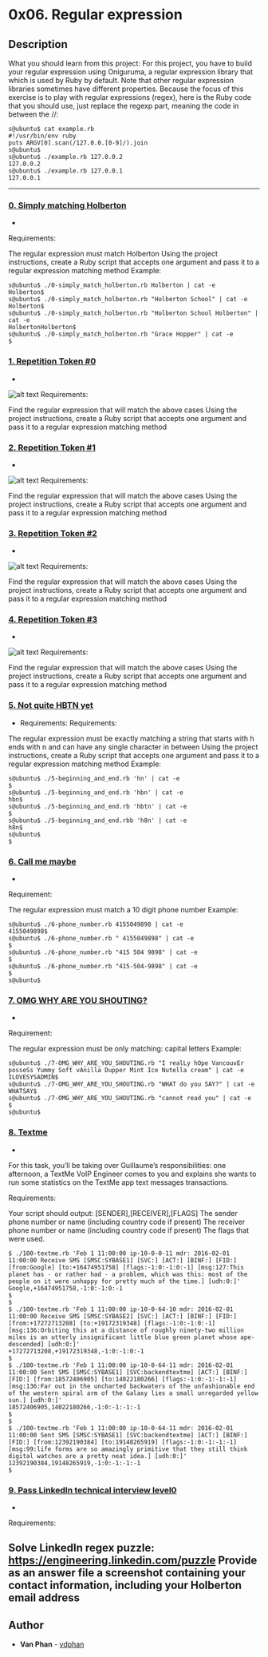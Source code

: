 # 0x06. Regular expression

## Description
What you should learn from this project:
For this project, you have to build your regular expression using Oniguruma, a regular expression library that which is used by Ruby by default. Note that other regular expression libraries sometimes have different properties.
Because the focus of this exercise is to play with regular expressions (regex), here is the Ruby code that you should use, just replace the regexp part, meaning the code in between the //:

```
s@ubuntu$ cat example.rb
#!/usr/bin/env ruby
puts ARGV[0].scan(/127.0.0.[0-9]/).join
s@ubuntu$
s@ubuntu$ ./example.rb 127.0.0.2
127.0.0.2
s@ubuntu$ ./example.rb 127.0.0.1
127.0.0.1
```
---

### [0. Simply matching Holberton](./0-simply_match_holberton.rb)
* 
Requirements:

The regular expression must match Holberton
Using the project instructions, create a Ruby script that accepts one argument and pass it to a regular expression matching method
Example:
```
s@ubuntu$ ./0-simply_match_holberton.rb Holberton | cat -e
Holberton$
s@ubuntu$ ./0-simply_match_holberton.rb "Holberton School" | cat -e
Holberton$
s@ubuntu$ ./0-simply_match_holberton.rb "Holberton School Holberton" | cat -e
HolbertonHolberton$
s@ubuntu$ ./0-simply_match_holberton.rb "Grace Hopper" | cat -e
$

```

### [1. Repetition Token #0](./1-repetition_token_0.rb)
* 
![alt text](https://s3.amazonaws.com/intranet-projects-files/holbertonschool-sysadmin_devops/78/repetition-token-0.png)
Requirements:

Find the regular expression that will match the above cases
Using the project instructions, create a Ruby script that accepts one argument and pass it to a regular expression matching method

### [2. Repetition Token #1](./2-repetition_token_1.rb)
*
![alt text](https://s3.amazonaws.com/intranet-projects-files/holbertonschool-sysadmin_devops/78/repetition-token-1.png)
Requirements:

Find the regular expression that will match the above cases
Using the project instructions, create a Ruby script that accepts one argument and pass it to a regular expression matching method

### [3. Repetition Token #2](./3-repetition_token_2.rb)
* 
![alt text](https://s3.amazonaws.com/intranet-projects-files/holbertonschool-sysadmin_devops/78/repetition-token-2.png)
Requirements:

Find the regular expression that will match the above cases
Using the project instructions, create a Ruby script that accepts one argument and pass it to a regular expression matching method

### [4. Repetition Token #3](./4-repetition_token_3.rb)
* 
![alt text](https://s3.amazonaws.com/intranet-projects-files/holbertonschool-sysadmin_devops/78/repetition-token-3.png)
Requirements:

Find the regular expression that will match the above cases
Using the project instructions, create a Ruby script that accepts one argument and pass it to a regular expression matching method

### [5. Not quite HBTN yet](./5-beginning_and_end.rb)
* Requirements:
Requirements:

The regular expression must be exactly matching a string that starts with h ends with n and can have any single character in between
Using the project instructions, create a Ruby script that accepts one argument and pass it to a regular expression matching method
Example:
```
s@ubuntu$ ./5-beginning_and_end.rb 'hn' | cat -e
$
s@ubuntu$ ./5-beginning_and_end.rb 'hbn' | cat -e
hbn$
s@ubuntu$ ./5-beginning_and_end.rb 'hbtn' | cat -e
$
s@ubuntu$ ./5-beginning_and_end.rbb 'h8n' | cat -e
h8n$
s@ubuntu$
$
```

### [6. Call me maybe](./6-phone_number.rb)
*
Requirement:

The regular expression must match a 10 digit phone number
Example:
```
s@ubuntu$ ./6-phone_number.rb 4155049898 | cat -e
4155049898$
s@ubuntu$ ./6-phone_number.rb " 4155049898" | cat -e
$
s@ubuntu$ ./6-phone_number.rb "415 504 9898" | cat -e
$
s@ubuntu$ ./6-phone_number.rb "415-504-9898" | cat -e
$
s@ubuntu$
```
### [7. OMG WHY ARE YOU SHOUTING?](./7-OMG_WHY_ARE_YOU_SHOUTING.rb)
* 
Requirement:

The regular expression must be only matching: capital letters
Example:
```
s@ubuntu$ ./7-OMG_WHY_ARE_YOU_SHOUTING.rb "I realLy hOpe VancouvEr posseSs Yummy Soft vAnilla Dupper Mint Ice Nutella cream" | cat -e
ILOVESYSADMIN$
s@ubuntu$ ./7-OMG_WHY_ARE_YOU_SHOUTING.rb "WHAT do you SAY?" | cat -e
WHATSAY$
s@ubuntu$ ./7-OMG_WHY_ARE_YOU_SHOUTING.rb "cannot read you" | cat -e
$
s@ubuntu$
```
### [8. Textme](./100-textme.rb)
* 
For this task, you’ll be taking over Guillaume’s responsibilities: one afternoon, a TextMe VoIP Engineer comes to you and explains she wants to run some statistics on the TextMe app text messages transactions.

Requirements:

Your script should output: [SENDER],[RECEIVER],[FLAGS]
The sender phone number or name (including country code if present)
The receiver phone number or name (including country code if present)
The flags that were used.
```
$ ./100-textme.rb 'Feb 1 11:00:00 ip-10-0-0-11 mdr: 2016-02-01 11:00:00 Receive SMS [SMSC:SYBASE1] [SVC:] [ACT:] [BINF:] [FID:] [from:Google] [to:+16474951758] [flags:-1:0:-1:0:-1] [msg:127:This planet has - or rather had - a problem, which was this: most of the people on it were unhappy for pretty much of the time.] [udh:0:]'
Google,+16474951758,-1:0:-1:0:-1
$
$
$ ./100-textme.rb 'Feb 1 11:00:00 ip-10-0-64-10 mdr: 2016-02-01 11:00:00 Receive SMS [SMSC:SYBASE2] [SVC:] [ACT:] [BINF:] [FID:] [from:+17272713208] [to:+19172319348] [flags:-1:0:-1:0:-1] [msg:136:Orbiting this at a distance of roughly ninety-two million miles is an utterly insignificant little blue green planet whose ape-descended] [udh:0:]'
+17272713208,+19172319348,-1:0:-1:0:-1
$
$ ./100-textme.rb 'Feb 1 11:00:00 ip-10-0-64-11 mdr: 2016-02-01 11:00:00 Sent SMS [SMSC:SYBASE1] [SVC:backendtextme] [ACT:] [BINF:] [FID:] [from:18572406905] [to:14022180266] [flags:-1:0:-1:-1:-1] [msg:136:Far out in the uncharted backwaters of the unfashionable end of the western spiral arm of the Galaxy lies a small unregarded yellow sun.] [udh:0:]'
18572406905,14022180266,-1:0:-1:-1:-1
$
$
$ ./100-textme.rb 'Feb 1 11:00:00 ip-10-0-64-11 mdr: 2016-02-01 11:00:00 Sent SMS [SMSC:SYBASE1] [SVC:backendtextme] [ACT:] [BINF:] [FID:] [from:12392190384] [to:19148265919] [flags:-1:0:-1:-1:-1] [msg:99:life forms are so amazingly primitive that they still think digital watches are a pretty neat idea.] [udh:0:]'
12392190384,19148265919,-1:0:-1:-1:-1
$
```

### [9. Pass LinkedIn technical interview level0](./101-passed_linkedin_regex_challenge.jpg)
*
Requirements:

Solve LinkedIn regex puzzle: https://engineering.linkedin.com/puzzle
Provide as an answer file a screenshot containing your contact information, including your Holberton email address
---

## Author
* **Van Phan** - [vdphan](https://github.com/vdphan)
